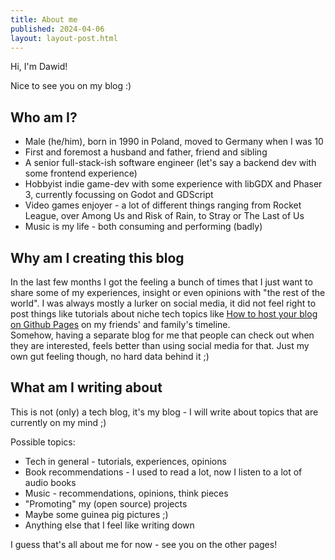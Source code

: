 ```yaml
---
title: About me
published: 2024-04-06
layout: layout-post.html
---
```

Hi, I'm Dawid!

Nice to see you on my blog :)

## Who am I?
* Male (he/him), born in 1990 in Poland, moved to Germany when I was 10
* First and foremost a husband and father, friend and sibling
* A senior full-stack-ish software engineer (let's say a backend dev with some frontend experience)
* Hobbyist indie game-dev with some experience with libGDX and Phaser 3, currently focussing on Godot and GDScript
* Video games enjoyer - a lot of different things ranging from Rocket League, over Among Us and Risk of Rain, to Stray or The Last of Us
* Music is my life - both consuming and performing (badly)

## Why am I creating this blog
In the last few months I got the feeling a bunch of times that I just want to share some of my experiences, insight or even opinions with "the rest of the world". I was always mostly a lurker on social media, it did not feel right to post things like tutorials about niche tech topics like [How to host your blog on Github Pages](/posts/11ty_github_pages/) on my friends' and family's timeline.  
Somehow, having a separate blog for me that people can check out when they are interested, feels better than using social media for that. Just my own gut feeling though, no hard data behind it ;)

## What am I writing about
This is not (only) a tech blog, it's my blog - I will write about topics that are currently on my mind ;)

Possible topics:
* Tech in general - tutorials, experiences, opinions
* Book recommendations - I used to read a lot, now I listen to a lot of audio books
* Music - recommendations, opinions, think pieces
* "Promoting" my (open source) projects
* Maybe some guinea pig pictures ;)
* Anything else that I feel like writing down

I guess that's all about me for now - see you on the other pages!
